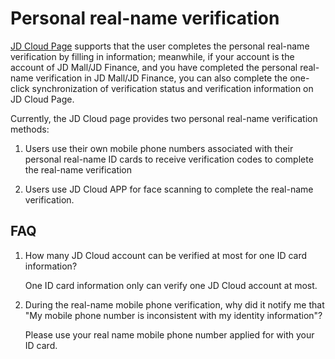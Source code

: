 # Personal real-name verification
[JD Cloud Page](https://realname.jdcloud.com/account/verify) supports that the user completes the personal real-name verification by filling in information; meanwhile, if your account is the account of JD Mall/JD Finance, and you have completed the personal real-name verification in JD Mall/JD Finance, you can also complete the one-click synchronization of verification status and verification information on JD Cloud Page.

Currently, the JD Cloud page provides two personal real-name verification methods:

1. Users use their own mobile phone numbers associated with their personal real-name ID cards to receive verification codes to complete the real-name verification

2. Users use JD Cloud APP for face scanning to complete the real-name verification.


## FAQ

1. How many JD Cloud account can be verified at most for one ID card information?

   One ID card information only can verify one JD Cloud account at most.

2. During the real-name mobile phone verification, why did it notify me that "My mobile phone number is inconsistent with my identity information"?

   Please use your real name mobile phone number applied for with your ID card.
